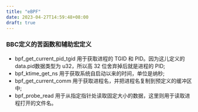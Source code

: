 ```yaml
---
title: "eBPF"
date: 2023-04-27T14:59:48+08:00
draft: true
---
```


### BBC定义的苦函数和辅助宏定义
- bpf_get_current_pid_tgid 用于获取进程的 TGID 和 PID。因为这儿定义的 data.pid数据类型为 u32，所以高 32 位舍弃掉后就是进程的 PID;
- bpf_ktime_get_ns 用于获取系统自启动以来的时间，单位是纳秒;
- bpf_get_current_comm 用于获取进程名，并把进程名复制到预定义的缓冲区中;
- bpf_probe_read 用于从指定指针处读取固定大小的数据，这里则用于读取进程打开的文件名。